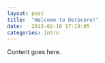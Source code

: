 ```yaml
---
layout: post
title:  "Welcome to Derpcore!"
date:   2015-02-16 17:19:05
categories: intro
---
```

Content goes here.
